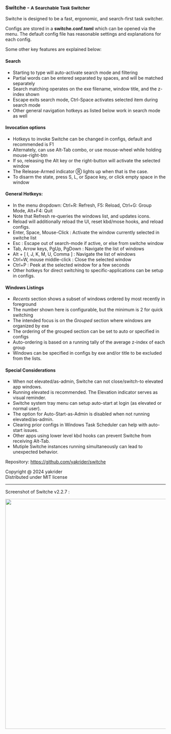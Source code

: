 

### Switche - <small>A Searchable Task Switcher</small>

Switche is designed to be a fast, ergonomic, and search-first task switcher.

Configs are stored in a **switche.conf.toml** which can be opened via the menu. The default config file has reasonable settings and explanations for each config.

Some other key features are explained below:

#### Search
- Starting to type will auto-activate search mode and filtering
- Partial words can be entered separated by spaces, and will be matched separately
- Search matching operates on the exe filename, window title, and the z-index shown
- Escape exits search mode, Ctrl-Space activates selected item during search mode
- Other general navigation hotkeys as listed below work in search mode as well

#### Invocation options
- Hotkeys to invoke Switche can be changed in configs, default and recommended is F1
- Alternately, can use Alt-Tab combo, or use mouse-wheel while holding mouse-right-btn
- If so, releasing the Alt key or the right-button will activate the selected window
- The Release-Armed indicator Ⓡ lights up when that is the case.
- To disarm the state, press S, L, or Space key, or click empty space in the window

#### General Hotkeys:
- In the menu dropdown: Ctrl+R: Refresh, F5: Reload, Ctrl+G: Group Mode, Alt+F4: Quit
- Note that Refresh re-queries the windows list, and updates icons.
- Reload will additionally reload the UI, reset kbd/mose hooks, and reload configs.
- Enter, Space, Mouse-Click : Activate the window currently selected in switche list
- Esc : Escape out of search-mode if active, or else from switche window
- Tab, Arrow keys, PgUp, PgDown : Navigate the list of windows
- Alt + [ I, J, K, M, U, Comma ] : Navigate the list of windows
- Ctrl+W, mouse middle-click : Close the selected window
- Ctrl+P : Peek at the selected window for a few seconds
- Other hotkeys for direct switching to specific-applications can be setup in configs.

#### Windows Listings
- *Recents* section shows a subset of windows ordered by most recently in foreground
- The number shown here is configurable, but the minimum is 2 for quick switching
- The intended focus is on the *Grouped* section where windows are organized by exe
- The ordering of the grouped section can be set to auto or specified in configs
- Auto-ordering is based on a running tally of the average z-index of each group
- Windows can be specified in configs by exe and/or title to be excluded from the lists.

#### Special Considerations
- When not elevated/as-admin, Switche can not close/switch-to elevated app windows.
- Running elevated is recommended. The Elevation indicator serves as visual reminder.
- Switche system tray menu can setup auto-start at login (as elevated or normal user).
- The option for Auto-Start-as-Admin is disabled when not running elevated/as-admin.
- Clearing prior configs in Windows Task Scheduler can help with auto-start issues.
- Other apps using lower level kbd hooks can prevent Switche from receiving Alt-Tab.
- Mutiple Switche instances running simultaneously can lead to unexpected behavior.

Repository: https://github.com/yakrider/switche

Copyright @ 2024 yakrider  
Distributed under MIT license

---
Screenshot of Switche v2.2.7 :

<img width="721" src="https://github.com/yakrider/switche/assets/15984611/947d55f8-064b-48f9-a772-d9214ee8f8bb">


